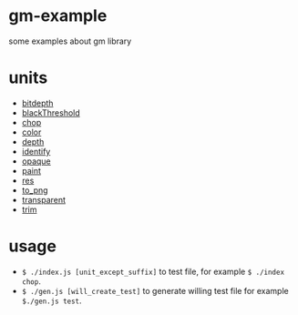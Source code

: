 # gm-example
some examples about gm library

# units

- [bitdepth](./units/bitdepth.js)
- [blackThreshold](./units/blackThreshold)
- [chop](./units/chop.js)
- [color](./units/color.js)
- [depth](./units/depth.js)
- [identify](./units/identify.js)
- [opaque](./units/opaque.js)
- [paint](./units/paint.js)
- [res](./units/res.js)
- [to_png](./units/to_png.js)
- [transparent](./units/transparent.js)
- [trim](./units/trim.js)

# usage

- `$ ./index.js [unit_except_suffix]` to test file, for example `$ ./index chop`.
- `$ ./gen.js [will_create_test]` to generate willing test file for example `$./gen.js test`.